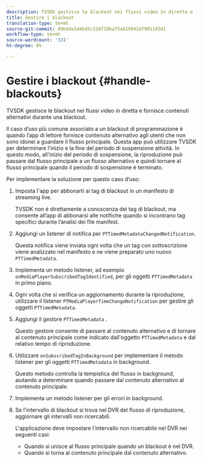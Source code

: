 ```yaml
---
description: TVSDK gestisce le blackout nei flussi video in diretta e fornisce contenuti alternativi durante una blackout.
title: Gestire i blackout
translation-type: tm+mt
source-git-commit: 89bdda1d4bd5c126f19ba75a819942df901183d1
workflow-type: tm+mt
source-wordcount: '331'
ht-degree: 0%

---
```



# Gestire i blackout {#handle-blackouts}

TVSDK gestisce le blackout nei flussi video in diretta e fornisce contenuti alternativi durante una blackout.

Il caso d’uso più comune associato a un blackout di programmazione è quando l’app di lettore fornisce contenuto alternativo agli utenti che non sono idonei a guardare il flusso principale. Questa app può utilizzare TVSDK per determinare l’inizio e la fine del periodo di sospensione attività. In questo modo, all&#39;inizio del periodo di sospensione, la riproduzione può passare dal flusso principale a un flusso alternativo e quindi tornare al flusso principale quando il periodo di sospensione è terminato.

Per implementare la soluzione per questo caso d’uso:

1. Imposta l&#39;app per abbonarti ai tag di blackout in un manifesto di streaming live.

   TVSDK non è direttamente a conoscenza dei tag di blackout, ma consente all’app di abbonarsi alle notifiche quando si incontrano tag specifici durante l’analisi dei file manifest.
1. Aggiungi un listener di notifica per `PTTimedMetadataChangedNotification`.

   Questa notifica viene inviata ogni volta che un tag con sottoscrizione viene analizzato nel manifesto e ne viene preparato uno nuovo `PTTimedMetadata`.

1. Implementa un metodo listener, ad esempio `onMediaPlayerSubscribedTagIdentified`, per gli oggetti `PTTimedMetadata` in primo piano.

1. Ogni volta che si verifica un aggiornamento durante la riproduzione, utilizzare il listener `PTMediaPlayerTimeChangeNotification` per gestire gli oggetti `PTTimedMetadata`.

1. Aggiungi il gestore `PTTimedMetadata` .

   Questo gestore consente di passare al contenuto alternativo e di tornare al contenuto principale come indicato dall&#39;oggetto `PTTimedMetadata` e dal relativo tempo di riproduzione.

1. Utilizzare `onSubscribedTagInBackground` per implementare il metodo listener per gli oggetti `PTTimedMetadata` in background.

   Questo metodo controlla la tempistica del flusso in background, aiutando a determinare quando passare dal contenuto alternativo al contenuto principale.

1. Implementa un metodo listener per gli errori in background.
1. Se l&#39;intervallo di blackout si trova nel DVR del flusso di riproduzione, aggiornare gli intervalli non ricercabili.

   L&#39;applicazione deve impostare l&#39;intervallo non ricercabile nel DVR nei seguenti casi:

   * Quando si unisce al flusso principale quando un blackout è nel DVR.
   * Quando si torna al contenuto principale dal contenuto alternativo.